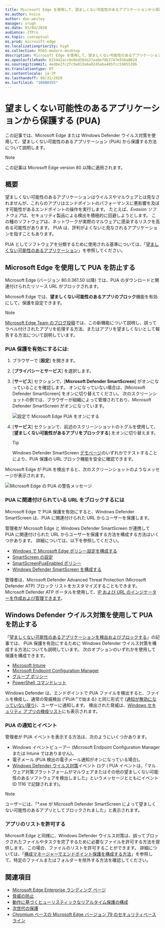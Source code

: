 ```yaml
---
title: Microsoft Edge を使用して、望ましくない可能性のあるアプリケーションから保護する
ms.author: kvice
author: dan-wesley
manager: srugh
ms.date: 03/04/2020
audience: ITPro
ms.topic: conceptual
ms.prod: microsoft-edge
ms.localizationpriority: high
ms.collection: M365-modern-desktop
description: Microsoft Edge を使用して、望ましくない可能性のあるアプリケーションから保護する
ms.openlocfilehash: 615442acc0e9ed58da37aa0ef8b3747e916a8024
ms.sourcegitcommit: 4edbe2fc2fc9a013e6a0245aba485fcc5905539b
ms.translationtype: HT
ms.contentlocale: ja-JP
ms.lasthandoff: 08/31/2020
ms.locfileid: "10980355"
---
```

# 望ましくない可能性のあるアプリケーションから保護する (PUA)

この記事では、Microsoft Edge または Windows Defender ウイルス対策を使用して、望ましくない可能性のあるアプリケーション (PUA) から保護する方法について説明します。

> [!NOTE]
> この記事は Microsoft Edge version 80 以降に適用されます。

## 概要

望ましくない可能性のあるアプリケーションはウイルスやマルウェアとは見なされませんが、これらのアプリはエンドポイントのパフォーマンスに悪影響を及ぼす可能性があるエンドポイントの操作を実行します。 たとえば、*Evasion ソフトウェア*は、セキュリティ製品による検出を積極的に回避しようとします。 この種のソフトウェアは、ネットワークが実際のマルウェアに感染するリスクを高める可能性があります。 PUA は、評判がよくないと見なされるアプリケーションを指すこともあります。

PUA としてソフトウェアを分類するために使用される基準については、「[望ましくない可能性のあるアプリケーション](https://docs.microsoft.com/windows/security/threat-protection/intelligence/criteria#potentially-unwanted-application-pua)」を参照してください。

## Microsoft Edge を使用して PUA を防止する

Microsoft Edge (バージョン 80.0.361.50 以降) では、PUA のダウンロードと関連付けられたリソース URL がブロックされます。

Microsoft Edge では、**望ましくない可能性のあるアプリのブロック**機能を有効にして、保護を設定できます。

> [!NOTE]
> [Microsoft Edge Team のブログ投稿](https://blogs.windows.com/msedgedev/2020/02/27/protecting-users-potentially-unwanted-apps/)では、この新機能について説明し、誤ってラベル付けされたアプリを処理する方法、またはアプリを望ましくないとして報告する方法について説明しています。

### PUA 保護を有効にするには:

1. ブラウザーで [**設定**] を開きます。
2. [**プライバシーとサービス**] を選択します。
3. [**サービス**] セクションで、[**Microsoft Defender SmartScreen**] がオンになっていることを確認します。 オンになっていない場合は、[Microsoft Defender SmartScreen] をオンに切り替えてください。 次のスクリーンショットの例では、ブラウザーが組織によって管理されており、Microsoft Defender SmartScreen がオンになっています。

   ![設定で Microsoft Edge PUA をオンにする](./media/microsoft-edge-potentially-unwanted-apps/security-pua-setup.png)

4. [**サービス**] セクションで、前述のスクリーンショットのトグルを使用して、[**望ましくない可能性があるアプリをブロックする**] をオンに切り替えます。

   > [!TIP]
   > Windows Defender SmartScreen [デモページ](https://demo.smartscreen.msft.net/)のいずれかでテストすることにより、PUA 保護の URL ブロック機能を安全に確認できます。

Microsoft Edge が PUA を検出すると、次のスクリーンショットのようなメッセージが表示されます。

   ![Microsoft Edge の PUA の警告メッセージ](./media/microsoft-edge-potentially-unwanted-apps/security-pua-msg.png)

### PUA に関連付けられている URL をブロックするには

Microsoft Edge で PUA 保護を有効にすると、Windows Defender SmartScreen は、PUA に関連付けられた URL からユーザーを保護します。

管理者が Microsoft Edge と Windows Defender SmartScreen が連携して PUA に関連付けられた URL からユーザーを保護する方法を構成する方法はいくつかあります。 詳細については、以下を参照してください。

- [Windows で Microsoft Edge ポリシー設定を構成する](https://docs.microsoft.com/DeployEdge/configure-microsoft-edge)
- [SmartScreen の設定](https://docs.microsoft.com/DeployEdge/microsoft-edge-policies#smartscreen-settings)
- [SmartScreenPuaEnabled ポリシー](https://docs.microsoft.com/DeployEdge/microsoft-edge-policies#smartscreenpuaenabled)
- [Windows Defender SmartScreen を構成する](https://docs.microsoft.com/microsoft-edge/deploy/available-policies?source=docs#configure-windows-defender-smartscreen)

管理者は、Microsoft Defender Advanced Threat Protection (Microsoft Defender ATP) ブロック リストをカスタマイズすることもできます。 Microsoft Defender ATP ポータルを使用して、[IP および URL のインジケーターを作成および管理できます](https://docs.microsoft.com/windows/security/threat-protection/microsoft-defender-atp/manage-indicators#create-indicators-for-ips-and-urlsdomains-preview)。

## Windows Defender ウイルス対策を使用して PUA を防止する

「[望ましくない可能性のあるアプリケーションを検出およびブロックする](https://docs.microsoft.com/windows/security/threat-protection/windows-defender-antivirus/detect-block-potentially-unwanted-apps-windows-defender-antivirus#windows-defender-antivirus)」の記事では、 PUA 保護を有効にするために Windows Defender ウイルス対策を構成する方法についても説明しています。 次のオプションのいずれかを使用して保護を構成できます。

- [Microsoft Intune](https://docs.microsoft.com/windows/security/threat-protection/windows-defender-antivirus/detect-block-potentially-unwanted-apps-windows-defender-antivirus#use-intune-to-configure-pua-protection)
- [Microsoft Endpoint Configuration Manager](https://docs.microsoft.com/windows/security/threat-protection/windows-defender-antivirus/detect-block-potentially-unwanted-apps-windows-defender-antivirus#use-configuration-manager-to-configure-pua-protection)
- [グループ ポリシー](https://docs.microsoft.com/windows/security/threat-protection/windows-defender-antivirus/detect-block-potentially-unwanted-apps-windows-defender-antivirus#use-group-policy-to-configure-pua-protection)
- [PowerShell コマンドレット](https://docs.microsoft.com/windows/security/threat-protection/windows-defender-antivirus/detect-block-potentially-unwanted-apps-windows-defender-antivirus#use-powershell-cmdlets-to-configure-pua-protection)

Windows Defender は、エンドポイントで PUA ファイルを検出すると、ファイルを検疫し、通常の脅威検出 ("PUA:"で始まる) と同じ形式で ([通知が無効になっていない限り](https://docs.microsoft.com/windows/security/threat-protection/windows-defender-antivirus/configure-notifications-windows-defender-antivirus))、ユーザーに通知します。 検出された脅威は、[Windows セキュリティ アプリの検疫リスト](https://docs.microsoft.com/windows/security/threat-protection/windows-defender-antivirus/windows-defender-security-center-antivirus#detection-history)にも表示されます。

### PUA の通知とイベント

管理者が PUA イベントを表示する方法は、次のようにいくつかあります。

- Windows イベントビューアー (Microsoft Endpoint Configuration Manager または Intune ではありません)。
- 電子メール (PUA 検出の電子メール通知がオンになっている場合)。
- [Windows Defender ウイルス対策](https://docs.microsoft.com/windows/security/threat-protection/windows-defender-antivirus/troubleshoot-windows-defender-antivirus)イベント ログ ( PUA イベントは、「マルウェア対策プラットフォームがマルウェアまたはその他の望ましくない可能性のあるソフトウェアを検出しました」というメッセージとともにイベント ID 1116 で記録されます)。

> [!NOTE]
> ユーザーには、「*.exe が Microsoft Defender SmartScreen によって望ましくない可能性のあるアプリとしてブロックされました」と表示されます。

### アプリのリストを許可する

Microsoft Edge と同様に、Windows Defender ウイルス対策は、誤ってブロックされたファイルやタスクを完了するために必要なファイルを許可する方法を提供します。 この場合、ファイルのリストを許可することができます。 詳細については、「[構成マネージャーでエンドポイント保護を構成する方法](https://docs.microsoft.com/previous-versions/system-center/system-center-2012-R2/hh508770(v=technet.10)#to-exclude-specific-files-or-folders)」を参照して、特定のファイルまたはフォルダーを除外する方法を確認してください。

## 関連項目

- [Microsoft Edge Enterprise ランディング ページ](https://aka.ms/EdgeEnterprise)
- [脅威の防止](https://docs.microsoft.com/windows/security/threat-protection/index)
- [動作に基づくヒューリスティックなリアルタイム保護の構成](https://docs.microsoft.com/windows/security/threat-protection/windows-defender-antivirus/configure-protection-features-windows-defender-antivirus)
- [次世代の保護](https://docs.microsoft.com/windows/security/threat-protection/windows-defender-antivirus/windows-defender-antivirus-in-windows-10)
- [Chromium ベースの Microsoft Edge バージョン 79 のセキュリティベースライン](https://techcommunity.microsoft.com/t5/microsoft-security-baselines/security-baseline-final-for-chromium-based-microsoft-edge/ba-p/1111863)
